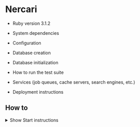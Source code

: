# Nercari


* Ruby version
3.1.2

* System dependencies

* Configuration

* Database creation

* Database initialization

* How to run the test suite

* Services (job queues, cache servers, search engines, etc.)

* Deployment instructions

## How to

<details>
<summary>Show Start instructions</summary>

- Env decrypt.  
`$ bundle exec thor credentials:decrypt`

- Build docker image  
`$ docker-compose build`
  - Short syntax  
  `$ make build`

- Install bundle in docker image  
`$ docker-compose run --rm app bundle install`  
  - Short syntax  
  `$ make bundle`

- Create DB.  
`$ docker-compose run --rm app bundle exec rails db:create`

- Start Docker or Host
  - Docker  
  `$ docker-compose up`
  - Host pc.  
  `$ rails s`
</details>
